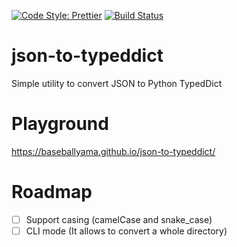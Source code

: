 [![Code Style: Prettier](https://img.shields.io/badge/code_style-prettier-ff69b4.svg)](https://github.com/prettier/prettier)
[![Build Status](https://github.com/baseballyama/json-to-typeddict/workflows/CI/badge.svg?branch=main)](https://github.com/baseballyama/json-to-typeddict/actions?query=workflow:ci)

# json-to-typeddict

Simple utility to convert JSON to Python TypedDict

# Playground

https://baseballyama.github.io/json-to-typeddict/

# Roadmap

- [ ] Support casing (camelCase and snake_case)
- [ ] CLI mode (It allows to convert a whole directory)
